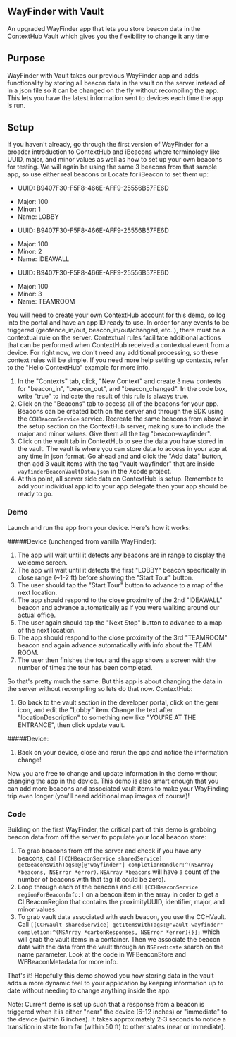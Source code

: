 WayFinder with Vault
---

An upgraded WayFinder app that lets you store beacon data in the ContextHub Vault which gives you the flexibility to change it any time


## Purpose

WayFinder with Vault takes our previous WayFinder app and adds functionality by storing all beacon data in the vault on the server instead of in a json file so it can be changed on the fly without recompiling the app. This lets you have the latest information sent to devices each time the app is run.

## Setup

If you haven't already, go through the first version of WayFinder for a broader introduction to ContextHub and iBeacons where terminology like UUID, major, and minor values as well as how to set up your own beacons for testing. We will again be using the same 3 beacons from that sample app, so use either real beacons or Locate for iBeacon to set them up:

*  UUID: B9407F30-F5F8-466E-AFF9-25556B57FE6D
- Major: 100
- Minor: 1
- Name: LOBBY
*  UUID: B9407F30-F5F8-466E-AFF9-25556B57FE6D
- Major: 100
- Minor: 2
- Name: IDEAWALL
*  UUID: B9407F30-F5F8-466E-AFF9-25556B57FE6D
- Major: 100
- Minor: 3
- Name: TEAMROOM

You will need to create your own ContextHub account for this demo, so log into the portal and have an app ID ready to use. In order for any events to be triggered (geofence_in/out, beacon_in/out/changed, etc..), there must be a contextual rule on the server. Contextual rules facilitate additional actions that can be performed when ContextHub received a contextual event from a device. For right now, we don't need any additional processing, so these context rules will be simple. If you need more help setting up contexts, refer to the "Hello ContextHub" example for more info.

1. In the "Contexts" tab, click, "New Context" and create 3 new contexts for "beacon_in", "beacon_out", and "beacon_changed". In the code box, write "true" to indicate the result of this rule is always true.
2. Click on the "Beacons" tab to access all of the beacons for your app. Beacons can be created both on the server and through the SDK using the `CCHBeaconService` service. Recreate the same beacons from above in the setup section on the ContextHub server, making sure to include the major and minor values. Give them all the tag "beacon-wayfinder".
3. Click on the vault tab in ContextHub to see the data you have stored in the vault. The vault is where you can store data to access in your app at any time in json format. Go ahead and and click the "Add data" button, then add 3 vault items with the tag "vault-wayfinder" that are inside `wayfinderBeaconVaultData.json` in the Xcode project.
4. At this point, all server side data on ContextHub is setup. Remember to add your individual app id to your app delegate then your app should be ready to go.


### Demo

Launch and run the app from your device. Here's how it works:

#####Device (unchanged from vanilla WayFinder):

1. The app will wait until it detects any beacons are in range to display the welcome screen. 
2. The app will wait until it detects the first "LOBBY" beacon specifically in close range (~1-2 ft) before showing the "Start Tour" button.
3. The user should tap the "Start Tour" button to advance to a map of the next location.
4. The app should respond to the close proximity of the 2nd "IDEAWALL" beacon and advance automatically as if you were walking around our actual office.
5. The user again should tap the "Next Stop" button to advance to a map of the next location.
6. The app should respond to the close proximity of the 3rd "TEAMROOM" beacon and again advance automatically with info about the TEAM ROOM.
7. The user then finishes the tour and the app shows a screen with the number of times the tour has been completed.

So that's pretty much the same. But this app is about changing the data in the server without recompiling so lets do that now.
ContextHub:

1. Go back to the vault section in the developer portal, click on the gear icon, and edit the "Lobby" item. Change the text after "locationDescription" to something new like "YOU'RE AT THE ENTRANCE", then click update vault.

#####Device:

1. Back on your device, close and rerun the app and notice the information change!

Now you are free to change and update information in the demo without changing the app in the device. This demo is also smart enough that you can add more beacons and associated vault items to make your WayFinding trip even longer (you'll need additional map images of course)!


### Code

Building on the first WayFinder, the critical part of this demo is grabbing beacon data from off the server to populate your local beacon store:

1. To grab beacons from off the server and check if you have any beacons, call 
`[[CCHBeaconService sharedService] getBeaconsWithTags:@[@"wayfinder"] completionHandler:^(NSArray *beacons, NSError *error)`. 
`NSArray *beacons` will have a count of the number of beacons with that tag (it could be zero).
2. Loop through each of the beacons and call 
`[CCHBeaconService regionForBeaconInfo:]` on a beacon item in the array in order to get a CLBeaconRegion that contains the proximityUUID, identifier, major, and minor values.
3. To grab vault data associated with each beacon, you use the CCHVault. Call 
`[[CCHVault sharedService] getItemsWithTags:@"vault-wayfinder" completion:^(NSArray *carbonResponses, NSError *error){}];` which will grab the vault items in a container. Then we associate the beacon data with the data from the vault through an `NSPredicate` search on the name parameter. Look at the code in WFBeaconStore and WFBeaconMetadata for more info.


That's it! Hopefully this demo showed you how storing data in the vault adds a more dynamic feel to your application by keeping information up to date without needing to change anything inside the app.


Note: Current demo is set up such that a response from a beacon is triggered when it is either "near" the device (6-12 inches) or "immediate" to the device (within 6 inches). It takes approximately 2-3 seconds to notice a transition in state from far (within 50 ft) to other states (near or immediate).

